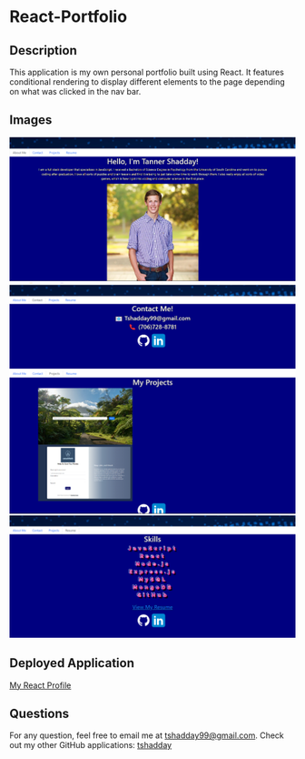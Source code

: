 # React-Portfolio

## Description
This application is my own personal portfolio built using React. It features conditional rendering to display different elements to the page depending on what was clicked in the nav bar.

## Images
![Aboutme](./src/images/AboutMe.png)
![Contact](./src/images/Contact.png)
![Projects](./src/images/Projects.png)
![Resume](./src/images/Resume.png)

## Deployed Application
[My React Profile](https://tshadday.github.io/React-Portfolio/#Projects)

## Questions
For any question, feel free to email me at tshadday99@gmail.com. Check out my other GitHub applications: [tshadday](https://github.com/tshadday)
